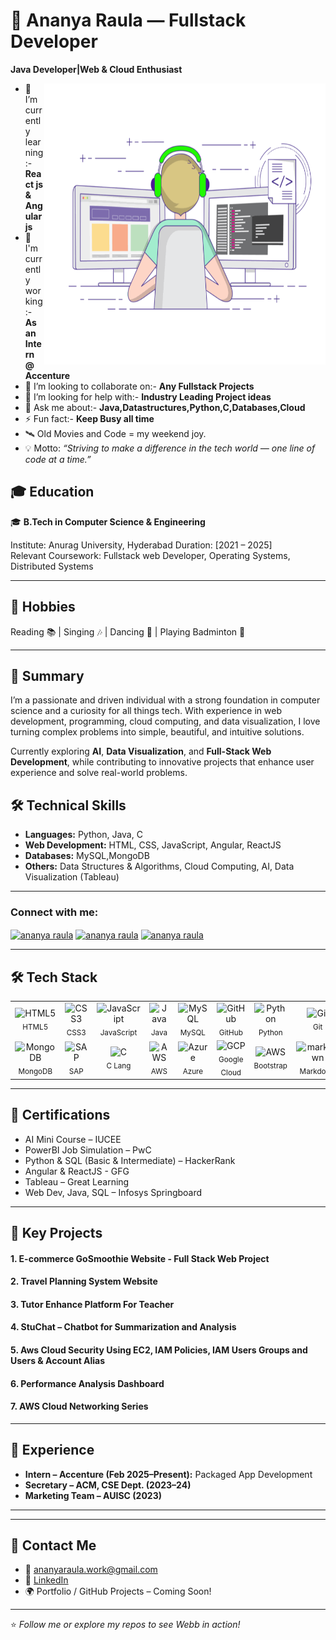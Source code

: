 
# 👋 Ananya Raula — Fullstack Developer 
**Java Developer|Web & Cloud Enthusiast**

<a href="#" target="blank"><img align="right" src="https://raw.githubusercontent.com/devSouvik/devSouvik/master/gif3.gif" alt="annayaraula" height="450" width="450" /></a>
- 🌱 I’m currently learning:- **React js & Angular js**
- 💼 I'm currently working:- **As an Intern @ Accenture** 
- 👯 I’m looking to collaborate on:- **Any Fullstack Projects**
- 🤔 I’m looking for help with:- **Industry Leading Project ideas**
- 💬 Ask me about:- **Java,Datastructures,Python,C,Databases,Cloud**
- ⚡ Fun fact:- **Keep Busy all time**
- 🛰️ Old Movies and Code = my weekend joy.
- 💡 Motto: *“Striving to make a difference in the tech world — one line of code at a time.”*


## 🎓 Education

 🎓 **B.Tech in Computer Science & Engineering**  
 
  Institute: Anurag University, Hyderabad
  Duration: [2021 – 2025]  
  Relevant Coursework: Fullstack web Developer, Operating Systems, Distributed Systems

---
## 🎯 Hobbies
Reading 📚 | Singing 🎶 | Dancing 💃 | Playing Badminton 🏸

---

<!--
<p align="left"> <a href="https://github.com/ryo-ma/github-profile-trophy"><img src="https://github-profile-trophy.vercel.app/?username=ananyaraula" alt="ananyaraula" /></a> </p>
-->


## 🌟 Summary

I’m a passionate and driven individual with a strong foundation in computer science and a curiosity for all things tech. With experience in web development, programming, cloud computing, and data visualization, I love turning complex problems into simple, beautiful, and intuitive solutions.

Currently exploring **AI**, **Data Visualization**, and **Full-Stack Web Development**, while contributing to innovative projects that enhance user experience and solve real-world problems.

## 🛠️ Technical Skills

- **Languages:** Python, Java, C  
- **Web Development:** HTML, CSS, JavaScript, Angular, ReactJS  
- **Databases:** MySQL,MongoDB  
- **Others:** Data Structures & Algorithms, Cloud Computing, AI, Data Visualization (Tableau)

---

<h3 align="left">Connect with me:</h3>
<p align="left">
<a href="https://linkedin.com/in/ananyaraula" target="blank"><img align="center" src="https://api.iconify.design/logos:linkedin-icon.svg" alt="ananya raula" height="30" width="40" /></a>
<a href="https://www.hackerrank.com/ananyaraula" target="blank"><img align="center" src="https://upload.wikimedia.org/wikipedia/commons/4/40/HackerRank_Icon-1000px.png" alt="ananya raula" height="30" width="40" /></a>
 <a href="mailto:ananyaraula.work@gmail.com" target="blank"><img align="center" src="https://api.iconify.design/logos:google-gmail.svg" alt="ananya raula" height="30" width="40" /></a>
</p>

---

## 🛠️ Tech Stack
 
<p align="center">
  <table border="0" cellspacing="0" cellpadding="0" border-color:"white">
    <tr>
      <td align="center" width="80">
        <img src="https://api.iconify.design/devicon:html5.svg" width="50px" alt="HTML5"/><br/>
        <sub>HTML5</sub>
      </td>
      <td align="center" width="80">
        <img src="https://api.iconify.design/devicon:css3.svg" width="50px" alt="CSS3"/><br/>
        <sub>CSS3</sub>
      </td>
      <td align="center" width="80">
        <img src="https://api.iconify.design/devicon:javascript.svg" width="50px" alt="JavaScript"/><br/>
        <sub>JavaScript</sub>
      </td>
      <td align="center" width="80">
        <img src="https://api.iconify.design/devicon:java.svg" width="50px" alt="Java"/><br/>
        <sub>Java</sub>
      </td>
      <td align="center" width="80">
        <img src="https://api.iconify.design/devicon:mysql.svg" width="50px" alt="MySQL"/><br/>
        <sub>MySQL</sub>
      </td>
      <td align="center" width="80">
        <img src="https://api.iconify.design/skill-icons:github-dark.svg" width="50px" alt="GitHub"/><br/>
        <sub>GitHub</sub>
      </td>
      <td align="center" width="80">
        <img src="https://api.iconify.design/devicon:python.svg" width="50px" alt="Python"/><br/>
        <sub>Python</sub>
      </td>
      <td align="center" width="80">
        <img src="https://api.iconify.design/devicon:git.svg" width="50px" alt="Git"/><br/>
        <sub>Git</sub>
      </td>
      <td align="center" width="80">
        <img src="https://api.iconify.design/devicon:react.svg" width="50px" alt="React.Js"/><br/>
        <sub>React.Js</sub>
      </td>
      <td align="center" width="80">
        <img src="https://api.iconify.design/devicon:angularjs.svg" width="50px" alt="Angular.Js"/><br/>
        <sub>Angular.Js</sub>
      </td>
      <td align="center" width="80">
        <img src="https://api.iconify.design/devicon:linux.svg" width="50px" alt="Linux"/><br/>
        <sub>Linux</sub>
      </td>
      <td align="center" width="80">
        <img src="https://api.iconify.design/devicon:typescript.svg" width="50px" alt="Typescript"/><br/>
        <sub>Typrescript</sub>
      </td>
    <tr>
      <td align="center" width="80">
        <img src="https://api.iconify.design/devicon:mongodb.svg" width="50px" alt="MongoDB"/><br/>
        <sub>MongoDB</sub>
      </td>
      <td align="center" width="80">
        <img src="https://api.iconify.design/logos:sap.svg" width="50px" alt="SAP"/><br/>
        <sub>SAP</sub>
      </td>
      <td align="center" width="80">
        <img src="https://img.icons8.com/color/48/c-programming.png" width="50px" alt="C"/><br/>
        <sub>C Lang</sub>
      </td>
      </td>
      <td align="center" width="80">
        <img src="https://api.iconify.design/devicon:amazonwebservices-wordmark.svg" width="50px" alt="AWS"/><br/>
        <sub>AWS</sub>
      </td>
      <td align="center" width="80">
        <img src="https://api.iconify.design/devicon:azure.svg" width="50px" alt="Azure"/><br/>
        <sub>Azure</sub>
      </td>
      <td align="center" width="80">
        <img src="https://api.iconify.design/devicon:googlecloud.svg" width="50px" alt="GCP"/><br/>
        <sub>Google Cloud</sub>
      </td>
      <td align="center" width="80">
        <img src="https://api.iconify.design/devicon:bootstrap.svg" width="50px" alt="AWS"/><br/>
        <sub>Bootstrap</sub>
      </td>
      <td align="center" width="80">
        <img src="https://img.icons8.com/ios-filled/50/1A1A1A/markdown.png" width="50px" alt="markdown"/><br/>
        <sub>Markdown</sub>
      </td>
      <td align="center" width="80">
        <img src="https://api.iconify.design/logos:microsoft-power-bi.svg" width="50px" alt="powerbi"/><br/>
        <sub>PowerBI</sub>
      </td>
      <td align="center" width="80">
        <img src="https://api.iconify.design/logos:tableau-icon.svg" width="50px" alt="Tableau"/><br/>
        <sub>Tableau</sub>
      </td>
      <td align="center" width="80">
        <img src="https://api.iconify.design/devicon:eclipse.svg" width="50px" alt="Eclipse"/><br/>
        <sub>Eclipse</sub>
      </td>
      <td align="center" width="80">
        <img src="https://api.iconify.design/devicon:vscode.svg" width="50px" alt="vscode"/><br/>
        <sub>VS Code</sub>
      </td>
    </tr>
  </table>
</p>

---

## 📜 Certifications

- AI Mini Course – IUCEE  
- PowerBI Job Simulation – PwC  
- Python & SQL (Basic & Intermediate) – HackerRank  
- Angular & ReactJS - GFG  
- Tableau – Great Learning  
- Web Dev, Java, SQL – Infosys Springboard 

---


## 🚀 Key Projects

#### 1. E-commerce GoSmoothie Website - Full Stack Web Project
#### 2. Travel Planning System Website
#### 3. Tutor Enhance Platform For Teacher
#### 4. StuChat – Chatbot for Summarization and Analysis
#### 5. Aws Cloud Security Using EC2, IAM Policies, IAM Users Groups and Users & Account Alias
#### 6. Performance Analysis Dashboard
#### 7. AWS Cloud Networking Series

<!--
### 🔐 [AWS Cloud Security Automation](https://github.com/<your-github-username>/aws-cloud-security)
- Automated IAM policies, groups, EC2 roles using Bash & Python
- Configured S3 with bucket policies and secure access control

### 🔁 [CI/CD Pipeline: Jenkins + GitHub Actions](https://github.com/<your-github-username>/ci-cd-pipeline)
- Automated deployments to EC2 using Docker & GitHub Actions
- Jenkins multibranch pipeline for testing & delivery

### ☸️ [Kubernetes on AWS EKS using Terraform](https://github.com/<your-github-username>/eks-deployment)
- Deployed full EKS cluster with Helm charts and HPA setup
- Terraform-managed networking and Kubernetes manifests

-->
---
## 💼 Experience

- **Intern – Accenture (Feb 2025–Present):** Packaged App Development  
- **Secretary – ACM, CSE Dept. (2023–24)**  
- **Marketing Team – AUISC (2023)**
  
---
<!--
## 📈 GitHub Stats
<p>&nbsp;<img align="center" src="https://github-readme-stats.vercel.app/api?username=guntupallivasudeva&show_icons=true&locale=en" alt="guntupallivasudeva" />
<img align="center" src="https://github-readme-streak-stats.herokuapp.com/?user=guntupallivasudeva&" alt="guntupallivasudeva" />
<img align="center" src="https://github-readme-stats.vercel.app/api/top-langs?username=guntupallivasudeva&show_icons=true&locale=en&layout=compact" alt="guntupallivasudeva" /></p>
-->
---

## 💼 Contact Me

- 📧 [ananyaraula.work@gmail.com](mailto:ananyaraula.work@gmail.com)  
- 🔗 [LinkedIn](https://www.linkedin.com/in/ananyaraula)  
- 🌍 Portfolio / GitHub Projects – Coming Soon! 

---
⭐️ *Follow me or explore my repos to see Webb in action!*
